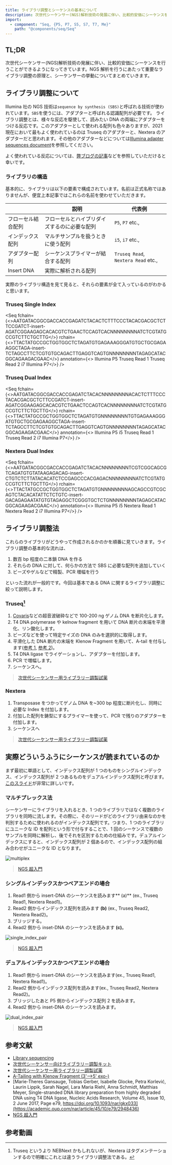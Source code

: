 ```yaml
---
title: ライブラリ調整とシーケンスの基本について
description: 次世代シーケンサー(NGS)解析技術の発展に伴い、比較的安価にシーケンスを行うことができるようになってきています。NGS解析を行うにあたって重要なライブラリ調整の原理と、シーケンサーの挙動についてまとめていきます。
import:
  - component: "Seq, {P5, P7, S5, S7, T7, Me}"
    path: "@components/seq/Seq"
---
```


## TL;DR

次世代シーケンサー(NGS)解析技術の発展に伴い、比較的安価にシーケンスを行うことができるようになってきています。NGS 解析を行うにあたって重要なライブラリ調整の原理と、シーケンサーの挙動についてまとめていきます。

## ライブラリ調整について

Illumina 社の NGS 技術は`sequence by synthesis (SBS)`と呼ばれる技術が使われています。`SBS`を使うには、アダプターと呼ばれる認識配列が必要です。
ライブラリ調整とは、様々な反応を駆使して、読みたい DNA の両端にアダプターをつける反応です。このアダプターとして使われる配列も色々ありますが、2021 現在において最もよく使われているのは Truseq のアダプターと、Nextera のアダプターだと思われます。その他のアダプターなどについては[Illumina adapter sequences document](https://teichlab.github.io/scg_lib_structs/data/illumina-adapter-sequences-1000000002694-14.pdf)を参照してください。

よく使われている反応については、[弊ブログの記事](https://illumination-k.dev/posts/biology/library_construction_reaction)などを参照していただけると幸いです。

### ライブラリの構造

基本的に、ライブラリは以下の要素で構成されています。名前は正式名称ではありませんが、便宜上本記事ではこれらの名前を使わせていただきます。

|                    | 説明                                         | 代表例                              |
| ------------------ | -------------------------------------------- | ----------------------------------- |
| フローセル結合配列 | フローセルとハイブリダイズするのに必要な配列 | `P5`, `P7` etc.,                    |
| インデックス配列   | マルチサンプルを扱うときに使う配列           | `i5`, `i7` etc.,                    |
| アダプター配列     | シーケンスプライマーが結合する配列           | `Truseq Read`, `Nextera Read` etc., |
| Insert DNA         | 実際に解析される配列                         |                                     |

実際のライブラリ構造を見て見ると、それらの要素が全て入っているのがわかると思います。

### Truseq Single Index

<Seq
fchain={<><P5>AATGATACGGCGACCACCGAGATCTACAC</P5><S5>TCTTTCCCTACACGACGCTCTTCCGATCT</S5>-insert-<S7>AGATCGGAAGAGCACACGTCTGAACTCCAGTCAC</S7><T7>NNNNNNNN</T7><P7>ATCTCGTATGCCGTCTTCTGCTTG</P7></>}
rchain={<><P5>TTACTATGCCGCTGGTGGCTCTAGATGTG</P5><S5>AGAAAGGGATGTGCTGCGAGAAGGCTAGA</S5>-insert-<S7>TCTAGCCTTCTCGTGTGCAGACTTGAGGTCAGTG</S7><T7>NNNNNNNN</T7><P7>TAGAGCATACGGCAGAAGACGAAC</P7></>}
annotation={<> <P5>Illumina P5</P5> <S5>Truseq Read 1</S5> <S7>Truseq Read 2</S7> <T7>i7</T7> <P7>Illumina P7</P7></>}
/>

### Truseq Dual Index

<Seq
fchain={<><P5>AATGATACGGCGACCACCGAGATCTACAC</P5><T7>NNNNNNNN</T7><S5>ACACTCTTTCCCTACACGACGCTCTTCCGATCT</S5>-insert-<S7>AGATCGGAAGAGCACACGTCTGAACTCCAGTCAC</S7><T7>NNNNNNNN</T7><P7>ATCTCGTATGCCGTCTTCTGCTTG</P7></>}
rchain={<><P5>TTACTATGCCGCTGGTGGCTCTAGATGTG</P5><T7>NNNNNNNN</T7><S5>TGTGAGAAAGGGATGTGCTGCGAGAAGGCTAGA</S5>-insert-<S7>TCTAGCCTTCTCGTGTGCAGACTTGAGGTCAGTG</S7><T7>NNNNNNNN</T7><P7>TAGAGCATACGGCAGAAGACGAAC</P7></>}
annotation={<> <P5>Illumina P5</P5> <T7>i5</T7> <S5>Truseq Read 1</S5> <S7>Truseq Read 2</S7> <T7>i7</T7> <P7>Illumina P7</P7></>}
/>

### Nextera Dual Index

<Seq
fchain={<><P5>AATGATACGGCGACCACCGAGATCTACAC</P5><T7>NNNNNNNN</T7><S5>TCGTCGGCAGCGTC</S5><Me>AGATGTGTATAAGAGACAG</Me>-insert-<Me>CTGTCTCTTATACACATCT</Me><S7>CCGAGCCCACGAGAC</S7><T7>NNNNNNNN</T7><P7>ATCTCGTATGCCGTCTTCTGCTTG</P7></>}
rchain={<><P5>TTACTATGCCGCTGGTGGCTCTAGATGTG</P5><T7>NNNNNNNN</T7><S5>AGCAGCCGTCGCAG</S5><Me>TCTACACATATTCTCTGTC</Me>-insert-<Me>GACAGAGAATATGTGTAGA</Me><S7>GGCTCGGGTGCTCTG</S7><T7>NNNNNNNN</T7><P7>TAGAGCATACGGCAGAAGACGAAC</P7></>}
annotation={<> <P5>Illumina P5</P5> <T7>i5</T7> <S5>Next</S5><Me>era Read 1</Me> <Me>Next</Me><S7>era Read 2</S7> <T7>i7</T7> <P7>Illumina P7</P7></>}
/>

## ライブラリ調整法

これらのライブラリがどうやって作成されるかのかを順番に見ていきます。ライブラリ調整の基本的な流れは、

1. 数百 bp 程度の二本鎖 DNA を作る
2. それらの DNA に対して、何らかの方法で SBS に必要な配列を追加していく
3. ビーズやゲルなどで精製、PCR 増幅を行う

といった流れが一般的です。今回は基本である DNA に関するライブラリ調整に絞って説明します。

### Truseq[^1]

1. [Covaris](https://www.technosaurus.co.jp/categories/view/488)などの超音波破砕などで 100-200 ng ゲノム DNA を断片化します。
2. T4 DNA polymerase や kelnow fragment を用いて DNA 断片の末端を平滑化、リン酸化します。
3. ビーズなどを使って特定サイズの DNA のみを選択的に取得します。
4. 平滑化した DNA 断片の末端を Klenow Fragment を用いて、A-tail を付与します([参考 1](https://international.neb.com/protocols/2013/11/06/a-tailing-with-klenow-fragment-3-5-exo), [参考 2](https://academic.oup.com/nar/article/45/10/e79/2948436))。
5. T4 DNA ligase でライゲーションし、アダプターを付加します。
6. PCR で増幅します。
7. シーケンスへ。

<amp-img
    layout="fixed"
    src="/images/seq_summary/truseq.PNG"
    alt="truseq"
    width="516"
    height="282"
/>

> [次世代シーケンサー用ライブラリー調製試薬](https://www.nebj.jp/jp/Flyer/NEBNEXT.pdf)

### Nextera

1. Transposase をつかってゲノム DNA を~300 bp 程度に断片化し、同時に必要な Index を付加します。
2. 付加した配列を鋳型にするプライマーを使って、PCR で残りのアダプターを付加します。
3. シーケンスへ

<amp-img
    layout="fixed"
    src="/images/seq_summary/nextera.PNG"
    alt="nextera"
    width="343"
    height="300"
/>

> [次世代シーケンサー用ライブラリー調製試薬](https://www.nebj.jp/jp/Flyer/NEBNEXT.pdf)

## 実際どういうふうにシーケンスが読まれているのか

まず最初に単語として、インデックス配列が 1 つのものをシングルインデックス、インデックス配列が 2 つあるものをデュアルインデックス配列と呼びます。[このスライド](https://www.adres.ehime-u.ac.jp/news/NGS1.pdf)が非常に詳しいです。

### マルチプレックス法

シーケンサーにライブラリを入れるとき、1 つのライブラリではなく複数のライブラリを同時に流します。その際に、そのリードがどのライブラリ由来なのかを判別するために使われるのがインデックス配列です。つまり、1 つのライブラリにユニークな ID を配列という形で付与することで、1 回のシーケンスで複数のサンプルを同時に解析し、後でそれを区別するための仕組みです。デュアルインデックスにすると、インデックス配列が 2 個あるので、インデックス配列の組み合わせがユニークな ID となります。

![multiplex](/images/seq_summary/multiplex.PNG)

> [NGS 超入門](https://www.adres.ehime-u.ac.jp/news/NGS1.pdf)

### シングルインデックスかつペアエンドの場合

1. Read1 側から insert-DNA のシーケンスを読みます** (a)** (ex., Truseq Read1, Nextera Read1)。
2. Read2 側からインデックス配列を読みます **(b)** (ex., Truseq Read2, Nextera Read2)。
3. ブリッジする。
4. Read2 側から inset-DNA のシーケンスを読みます **(c)**。

![single_index_pair](/images/seq_summary/single_index_pair.PNG)

> [NGS 超入門](https://www.adres.ehime-u.ac.jp/news/NGS1.pdf)

### デュアルインデックスかつペアエンドの場合

1. Read1 側から insert-DNA のシーケンスを読みます(ex., Truseq Read1, Nextera Read1)。
2. Read2 側からインデックス配列を読みます(ex., Truseq Read2, Nextera Read2)。
3. ブリッジしたあと P5 側からインデックス配列 2 を読みます。
4. Read2 側から inset-DNA のシーケンスを読みます。

![dual_index_pair](/images/seq_summary/dual_index_pair.PNG)

> [NGS 超入門](https://www.adres.ehime-u.ac.jp/news/NGS1.pdf)

## 参考文献

- [Library sequencing](https://teichlab.github.io/scg_lib_structs/methods_html/Illumina.html)
- [次世代シーケンサー向けライブラリー調製キット
  ](https://jp.illumina.com/content/dam/illumina-marketing/apac/japan/documents/pdf/brochure_libraryprep_dna.pdf)
- [次世代シーケンサー用ライブラリー調製試薬](https://www.nebj.jp/jp/Flyer/NEBNEXT.pdf)
- [A-Tailing with Klenow Fragment (3'-->5' exo-)](https://international.neb.com/protocols/2013/11/06/a-tailing-with-klenow-fragment-3-5-exo)
- [Marie-Theres Gansauge, Tobias Gerber, Isabelle Glocke, Petra Korlević, Laurin Lippik, Sarah Nagel, Lara Maria Riehl, Anna Schmidt, Matthias Meyer, Single-stranded DNA library preparation from highly degraded DNA using T4 DNA ligase, Nucleic Acids Research, Volume 45, Issue 10, 2 June 2017, Page e79, https://doi.org/10.1093/nar/gkx033](https://academic.oup.com/nar/article/45/10/e79/2948436)
- [NGS 超入門](https://www.adres.ehime-u.ac.jp/news/NGS1.pdf)

## 参考動画

<amp-youtube
    data-videoid="fCd6B5HRaZ8"
    layout="fixed"
    width="320" height="180">
</amp-youtube>

[^1]: Truseq というより NEBNext かもしれないが、Nextera はタグメンテーションするので明確にこれとは違うライブラリ調整法である。
